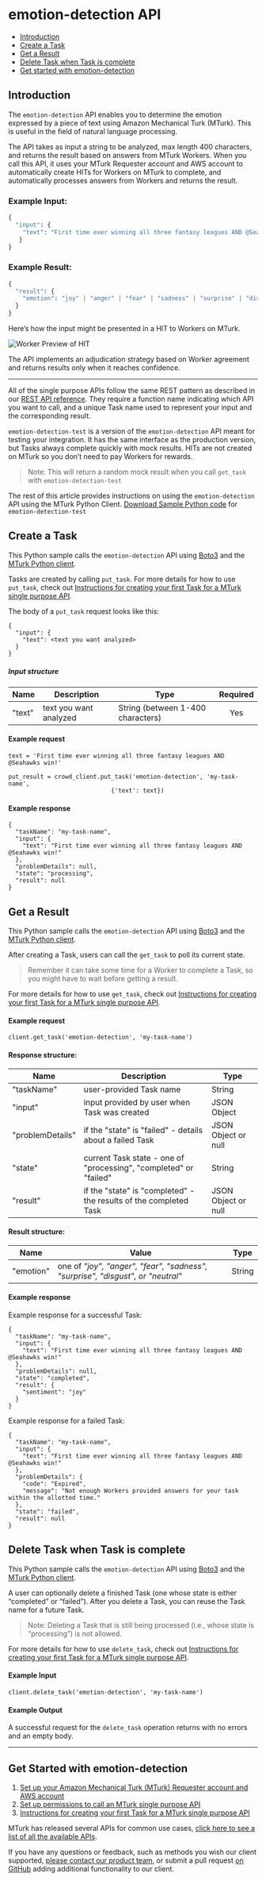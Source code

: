 # emotion-detection API

* [Introduction](#introduction)
* [Create a Task](#create-a-task)
* [Get a Result](#get-a-result)
* [Delete Task when Task is complete](#delete-task-when-task-is-complete)
* [Get started with emotion-detection](#get-started-with-emotion-detection)

## Introduction
The `emotion-detection` API enables you to determine the emotion expressed by a piece of text using Amazon Mechanical Turk (MTurk). This is useful in the field of natural language processing. 

The API takes as input a string to be analyzed, max length 400 characters, and returns the result based on answers from MTurk Workers.  When you call this API, it uses your MTurk Requester account and AWS account to automatically create HITs for Workers on MTurk to complete, and automatically processes answers from Workers and returns the result.

### Example Input:

```Python
{
  "input": {
    "text": "First time ever winning all three fantasy leagues AND @Seahawks win!"
   }
}
```

### Example Result:

```Python
{
  "result": {
    "emotion": "joy" | "anger" | "fear" | "sadness" | "surprise" | "disgust" | "neutral"
  }
}
```

Here’s how the input might be presented in a HIT to Workers on MTurk.

![Worker Preview of HIT](https://s3-us-west-2.amazonaws.com/mturk-sample-tasks/emotion-detection-HIT-example.png "Worker Preview of HIT")

The API implements an adjudication strategy based on Worker agreement and returns results only when it reaches confidence.

---
All of the single purpose APIs follow the same REST pattern as described in our [REST API reference]. They require a function name indicating which API you want to call, and a unique Task name used to represent your input and the corresponding result.

`emotion-detection-test` is a version of the `emotion-detection` API meant for testing your integration. It has the same interface as the production version, but Tasks always complete quickly with mock results.  HITs are not created on MTurk so you don’t need to pay Workers for rewards.

> Note: This will return a random mock result when you call `get_task` with `emotion-detection-test`

The rest of this article provides instructions on using the `emotion-detection` API using the MTurk Python Client. 
[Download Sample Python code] for `emotion-detection-test`


## Create a Task
This Python sample calls the `emotion-detection` API using [Boto3] and the [MTurk Python client]. 

Tasks are created by calling `put_task`. For more details for how to use `put_task`, check out [Instructions for creating your first Task for a MTurk single purpose API].

The body of a `put_task` request looks like this:

```
{
  "input": {
    "text": <text you want analyzed>
  }
}
```

##### Input structure

| Name | Description | Type | Required | 
| ---- | ----------- | ---- | :------: |
|"text" | text you want analyzed | String (between 1-400 characters) | Yes|


#### Example request

```
text = 'First time ever winning all three fantasy leagues AND @Seahawks win!'

put_result = crowd_client.put_task('emotion-detection', 'my-task-name',                         
                             {'text': text})

```

#### Example response

```
{
  "taskName": "my-task-name",
  "input": {
    "text": "First time ever winning all three fantasy leagues AND @Seahawks win!"
  },
  "problemDetails": null,
  "state": "processing",
  "result": null
}
```



## Get a Result
This Python sample calls the `emotion-detection` API using [Boto3] and the [MTurk Python client]. 

After creating a Task, users can call the `get_task` to poll its current state. 

> Remember it can take some time for a Worker to complete a Task, so you might have to wait before getting a result. 

For more details for how to use `get_task`, check out [Instructions for creating your first Task for a MTurk single purpose API].

#### Example request

```
client.get_task('emotion-detection', 'my-task-name')
```

#### Response structure:

| Name | Description | Type | 
| ---- | ----------- | ---- |
|"taskName" | user-provided Task name  | String|
|"input" | input provided by user when Task was created  | JSON Object|
|"problemDetails" | if the "state" is "failed" - details about a failed Task | JSON Object or null|
|"state" | current Task state - one of "processing", "completed" or "failed" | String|
|"result" | if the "state" is "completed" - the results of the completed Task  | JSON Object or null|



#### Result structure:

| Name | Value | Type | 
| ---- | ----------- | ---- |
|"emotion" | one of *"joy", "anger", "fear", "sadness", "surprise", "disgust", or "neutral"*  | String|

#### Example response

Example response for a successful Task:

```
{
  "taskName": "my-task-name",
  "input": {
    "text": "First time ever winning all three fantasy leagues AND @Seahawks win!"
  },
  "problemDetails": null,
  "state": "completed",
  "result": {
    "sentiment": "joy"
  }
}
```

Example response for a failed Task:

```
{
  "taskName": "my-task-name",
  "input": {
    "text": "First time ever winning all three fantasy leagues AND @Seahawks win!"
  },
  "problemDetails": {
    "code": "Expired",
    "message": "Not enough Workers provided answers for your task within the allotted time."
  },
  "state": "failed",
  "result": null
}
```
## Delete Task when Task is complete
This Python sample calls the `emotion-detection` API using [Boto3] and the [MTurk Python client]. 

A user can optionally delete a finished Task (one whose state is either “completed” or “failed”). After you delete a Task, you can reuse the Task name for a future Task.

>Note: Deleting a Task that is still being processed (i.e., whose state is “processing”) is not allowed.

For more details for how to use `delete_task`, check out [Instructions for creating your first Task for a MTurk single purpose API].

#### Example Input

```
client.delete_task('emotion-detection', 'my-task-name')
```

#### Example Output

A successful request for the `delete_task` operation returns with no errors and an empty body.

---

## Get Started with emotion-detection

1. [Set up your Amazon Mechanical Turk (MTurk) Requester account and AWS account]
1. [Set up permissions to call an MTurk single purpose API]
1. [Instructions for creating your first Task for a MTurk single purpose API]


MTurk has released several APIs for common use cases, [click here to see a list of all the available APIs].

If you have any questions or feedback, such as methods you wish our client supported, [please contact our product team], or submit a pull request [on GitHub] adding additional functionality to our client.

[REST API reference]: ../REST.md
[Set up your Amazon Mechanical Turk (MTurk) Requester account and AWS account]: ../step_0_setup_accounts.md
[Set up permissions to call an MTurk single purpose API]: ../step_1_setup_aws_user.md
[Install Python client and create your first Tasks with MTurk API]: ../step_2_first_task.md
[Instructions for creating your first Task for a MTurk single purpose API]: ../step_2_first_task.md
[click here to see a list of all the available APIs]: ../../readme.md#what-apis-are-available

[Boto3]: https://boto3.readthedocs.io/en/latest/guide/quickstart.html#installation
[MTurk Python client]: https://github.com/awslabs/mturk-crowd-beta-client-python


[Download Sample Python code]: https://gist.github.com/AmazonMTurk/44e9bf2cb7f7f8bc5f4b25d973ab6437#file-emotion-detection-test-py

[please contact our product team]: mailto:mturk-requester-preview@amazon.com
[on GitHub]: https://github.com/awslabs/mturk-crowd-beta-client-python

